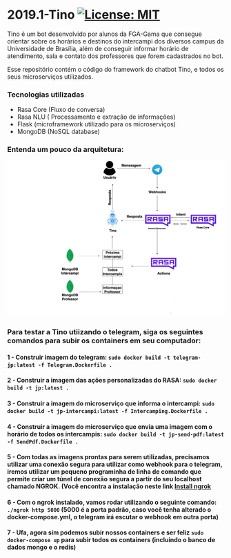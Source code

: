 # 2019.1-Tino [![License: MIT](https://img.shields.io/badge/License-MIT-yellow.svg)](https://opensource.org/licenses/MIT)
Tino é um bot desenvolvido por alunos da FGA-Gama que consegue orientar sobre os horários e destinos do intercampi dos diversos campus da Universidade de Brasília, além de conseguir informar horário de atendimento, sala e contato dos professores que forem cadastrados no bot.

Esse repositório contém o código do framework do chatbot Tino, e todos os seus microserviços utilizados.

### Tecnologias utilizadas
<ul>
  <li> Rasa Core (Fluxo de conversa) </li>
  <li> Rasa NLU ( Processamento e extração de informações) </li>
  <li> Flask (microframework utilizado para os microserviços) </li>
  <li> MongoDB (NoSQL database) </li>
</ul>
    
    
### Entenda um pouco da arquitetura:
![diagrama de relacoes](./docs/imagens/diagrama-relacoes.png)
    
### Para testar a Tino utiizando o telegram, siga os seguintes comandos para subir os containers em seu computador:

#### 1 - Construir imagem do telegram: `sudo docker build -t telegram-jp:latest -f Telegram.Dockerfile .`

#### 2 - Construir a imagem das ações personalizadas do RASA: `sudo docker build -t jp:latest .`

#### 3 - Construir a imagem do microserviço que informa o intercampi: `sudo docker build -t jp-intercampi:latest -f Intercamping.Dockerfile .`

#### 4 - Construir a imagem do microserviço que envia uma imagem com o horário de todos os intercampis: `sudo docker build -t jp-send-pdf:latest -f SendPdf.Dockerfile .`

#### 5 - Com todas as imagens prontas para serem utilizadas, precisamos utilizar uma conexão segura para utilizar como webhook para o telegram, iremos utilizar um pequeno programinha de linha de comando que permite criar um túnel de conexão segura a partir do seu localhost chamado NGROK. (Você encontra a instalação neste link <a href="https://ngrok.com/download" target="_blank">Install ngrok</a>

#### 6 - Com o ngrok instalado, vamos rodar utilizando o seguinte comando: `./ngrok http 5000` (5000 é a porta padrão, caso você tenha alterado o docker-compose.yml, o telegram irá escutar o webhook em outra porta)

#### 7 - Ufa, agora sim podemos subir nossos containers e ser feliz `sudo docker-compose up` para subir todos os containers (incluindo o banco de dados mongo e o redis)


